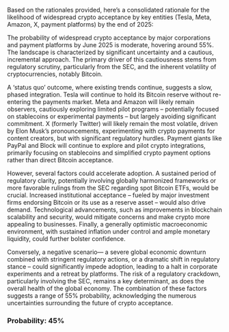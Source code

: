 Based on the rationales provided, here’s a consolidated rationale for the likelihood of widespread crypto acceptance by key entities (Tesla, Meta, Amazon, X, payment platforms) by the end of 2025:

The probability of widespread crypto acceptance by major corporations and payment platforms by June 2025 is moderate, hovering around 55%. The landscape is characterized by significant uncertainty and a cautious, incremental approach. The primary driver of this cautiousness stems from regulatory scrutiny, particularly from the SEC, and the inherent volatility of cryptocurrencies, notably Bitcoin.

A ‘status quo’ outcome, where existing trends continue, suggests a slow, phased integration. Tesla will continue to hold its Bitcoin reserve without re-entering the payments market. Meta and Amazon will likely remain observers, cautiously exploring limited pilot programs – potentially focused on stablecoins or experimental payments – but largely avoiding significant commitment. X (formerly Twitter) will likely remain the most volatile, driven by Elon Musk’s pronouncements, experimenting with crypto payments for content creators, but with significant regulatory hurdles. Payment giants like PayPal and Block will continue to explore and pilot crypto integrations, primarily focusing on stablecoins and simplified crypto payment options rather than direct Bitcoin acceptance.

However, several factors could accelerate adoption. A sustained period of regulatory clarity, potentially involving globally harmonized frameworks or more favorable rulings from the SEC regarding spot Bitcoin ETFs, would be crucial. Increased institutional acceptance – fueled by major investment firms endorsing Bitcoin or its use as a reserve asset – would also drive demand. Technological advancements, such as improvements in blockchain scalability and security, would mitigate concerns and make crypto more appealing to businesses. Finally, a generally optimistic macroeconomic environment, with sustained inflation under control and ample monetary liquidity, could further bolster confidence.

Conversely, a negative scenario— a severe global economic downturn combined with stringent regulatory actions, or a dramatic shift in regulatory stance – could significantly impede adoption, leading to a halt in corporate experiments and a retreat by platforms.  The risk of a regulatory crackdown, particularly involving the SEC, remains a key determinant, as does the overall health of the global economy. The combination of these factors suggests a range of 55% probability, acknowledging the numerous uncertainties surrounding the future of crypto acceptance.

### Probability: 45%